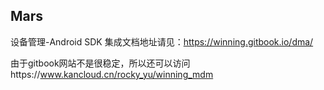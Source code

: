## Mars

设备管理-Android SDK
集成文档地址请见：https://winning.gitbook.io/dma/

由于gitbook网站不是很稳定，所以还可以访问https://www.kancloud.cn/rocky_yu/winning_mdm
